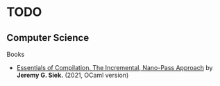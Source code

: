 TODO
====

Computer Science
----------------

Books

* [Essentials of Compilation. The Incremental, Nano-Pass Approach](https://github.com/IUCompilerCourse/Essentials-of-Compilation/tree/apt-ocaml) by __Jeremy G. Siek.__ (2021, OCaml version)